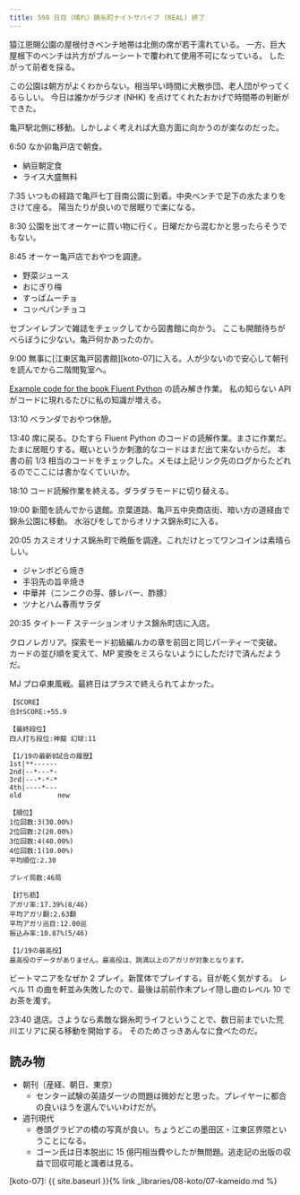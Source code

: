 ```yaml
---
title: 598 日目（晴れ）錦糸町ナイトサバイブ (REAL) 終了
---
```


猿江恩賜公園の屋根付きベンチ地帯は北側の席が若干濡れている。
一方、巨大屋根下のベンチは片方がブルーシートで覆われて使用不可になっている。
したがって前者を採る。

この公園は朝方がよくわからない。相当早い時間に犬散歩団、老人団がやってくるらしい。
今日は誰かがラジオ (NHK) を点けてくれたおかげで時間帯の判断ができた。

亀戸駅北側に移動。しかしよく考えれば大島方面に向かうのが楽なのだった。

6:50 なか卯亀戸店で朝食。

* 納豆朝定食
* ライス大盛無料

7:35 いつもの経路で亀戸七丁目南公園に到着。中央ベンチで足下の水たまりをさけて座る。
陽当たりが良いので居眠りで楽になる。

8:30 公園を出てオーケーに買い物に行く。日曜だから混むかと思ったらそうでもない。

8:45 オーケー亀戸店でおやつを調達。

* 野菜ジュース
* おにぎり梅
* すっぱムーチョ
* コッペパンチョコ

セブンイレブンで雑誌をチェックしてから図書館に向かう。
ここも開館待ちがべらぼうに少ない。亀戸何かあったのか。

9:00 無事に[江東区亀戸図書館][koto-07]に入る。人が少ないので安心して朝刊を読んでから二階閲覧室へ。

[Example code for the book Fluent Python](https://github.com/showa-yojyo/example-code) の読み解き作業。
私の知らない API がコードに現れるたびに私の知識が増える。

13:10 ベランダでおやつ休憩。

13:40 席に戻る。ひたすら Fluent Python のコードの読解作業。まさに作業だ。
たまに居眠りする。眠いというか刺激的なコードはまだ出て来ないからだ。
本書の前 1/3 相当のコードをチェックした。メモは上記リンク先のログからたどれるのでここには書かなくていいか。

18:10 コード読解作業を終える。ダラダラモードに切り替える。

19:00 新聞を読んでから退館。京葉道路、亀戸五中央商店街、暗い方の道経由で錦糸公園に移動。
水浴びをしてからオリナス錦糸町に入る。

20:05 カスミオリナス錦糸町で晩飯を調達。これだけとってワンコインは素晴らしい。

* ジャンボどら焼き
* 手羽先の旨辛焼き
* 中華丼（ニンニクの芽、豚レバー、酢豚）
* ツナとハム春雨サラダ

20:35 タイトー F ステーションオリナス錦糸町店に入店。

クロノレガリア。探索モード初級編ルカの章を前回と同じパーティーで突破。
カードの並び順を変えて、MP 変換をミスらないようにしただけで済んだようだ。

MJ プロ卓東風戦。最終日はプラスで終えられてよかった。

```text
【SCORE】
合計SCORE:+55.9

【最終段位】
四人打ち段位:神龍 幻球:11

【1/19の最新8試合の履歴】
1st|**------
2nd|--*---*-
3rd|---*-*-*
4th|----*---
old         new

【順位】
1位回数:3(30.00%)
2位回数:2(20.00%)
3位回数:4(40.00%)
4位回数:1(10.00%)
平均順位:2.30

プレイ局数:46局

【打ち筋】
アガリ率:17.39%(8/46)
平均アガリ翻:2.63翻
平均アガリ巡目:12.00巡
振込み率:10.87%(5/46)

【1/19の最高役】
最高役のデータがありません。最高役は、跳満以上のアガリが対象となります。
```

ビートマニアをなぜか 2 プレイ。新筐体でプレイする。目が乾く気がする。
レベル 11 の曲を軒並み失敗したので、最後は前前作未プレイ隠し曲のレベル 10 でお茶を濁す。

23:40 退店。さようなら素敵な錦糸町ライフということで、数日前までいた荒川エリアに戻る移動を開始する。
そのためさっきあんなに食べたのだ。

## 読み物

* 朝刊（産経、朝日、東京）
  * センター試験の英語ダーツの問題は微妙だと思った。プレイヤーに都合の良いほうを選んでいいわけだが。
* 週刊現代
  * 巻頭グラビアの橋の写真が良い。ちょうどこの墨田区・江東区界隈ということになる。
  * ゴーン氏は日本脱出に 15 億円相当費やしたが無問題。逃走記の出版の収益で回収可能と識者は見る。

[koto-07]: {{ site.baseurl }}{% link _libraries/08-koto/07-kameido.md %}
